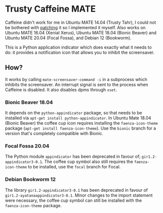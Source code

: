 # Trusty Caffeine MATE

Caffeine didn't work for me in Ubuntu MATE 14.04 (Trusty Tahr), I could not be
bothered with [patching](https://bugs.launchpad.net/caffeine/+bug/1462186) it so
I implemented it myself. Also works on Ubuntu MATE 16.04 (Xenial Xerus),
Ubuntu MATE 18.04 (Bionic Beaver) and Ubuntu MATE 20.04 (Focal Fossa), and Debian 12 (Bookworm).


This is a Python application indicator which does exactly what it needs to do:
it provides a notification icon that allows you to inhibit the screensaver.

## How?

It works by calling `mate-screensaver-command -i` in a subprocess which inhibits
the screensaver. An interrupt signal is sent to the process when Caffeine is
disabled. It also disables dpms through `xset`.

### Bionic Beaver 18.04
It depends on the `python-appindicator` package, so that needs to be installed
via `apt-get install python-appindicator`.
In Ubuntu Mate 18.04 (Bionic Beaver) the coffee cup icon requires installing the
`faenza-icon-theme` package (`apt-get install faenza-icon-theme`). Use the `bionic`
branch for a version that's completely compatible with Bionic.

### Focal Fossa 20.04
The Python module `appindicator` has been deprecated in favour of; `gir1.2-appindicator3-0.1`.
The coffee cup symbol also still requires the `faenza-icon-theme` to be installed, use the `focal`
branch for Focal.

### Debian Bookworm 12
The library `gir1.2-appindicator3-0.1` has been deprecated in favour of `gir1.2-ayatanaappindicator3-0.1`.
Minor changes to the import statement were necessary, the coffee cup symbol can still be installed with
the `faenza-icon-theme` package.

